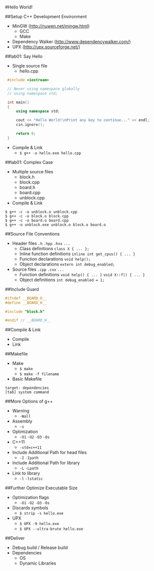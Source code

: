 #Hello World!

##Setup C++ Development Environment
- MinGW (http://nuwen.net/mingw.html)
  - GCC
  - Make
- Dependency Walker (http://www.dependencywalker.com/)
- UPX (http://upx.sourceforge.net/)

##lab01: Say Hello
- Single source file
  - hello.cpp
```c++
 #include <iostream>

 // Never using namespace globally
 // using namespace std;

 int main()
 {
     using namespace std;

     cout << "Hello World!\nPrint any key to continue..." << endl;
     cin.ignore();

     return 0;
 }
```
- Compile & Link
  - `$ g++ -o hello.exe hello.cpp`

##lab01: Complex Case
- Multiple source files
  - block.h
  - block.cpp
  - board.h
  - board.cpp
  - unblock.cpp
- Compile & Link
```
$ g++ -c -o unblock.o unblock.cpp
$ g++ -c -o block.o block.cpp
$ g++ -c -o board.o board.cpp
$ g++ -o unblock.exe unblock.o block.o board.o
```

##Source File Conventions
- Header files `.h` `.hpp` `.hxx` `...`
  - Class definitions `class X { ... };`
  - Inline function definitions `inline int get_cpus() { ... }`
  - Function declarations `void help();`
  - Object declarations `extern int debug_enabled;`
- Source files `.cpp` `.cxx` `...`
  - Function definitions `void help() { ... }` `void X::f() { ... }`
  - Object definitions `int debug_enabled = 1;`

##Include Guard
```c++
#ifndef __BOARD_H__
#define __BOARD_H__

#include "block.h"

#endif // __BOARD_H__

```

##Compile & Link
- Compile
- Link

##Makefile
- Make
  - `$ make`
  - `$ make -f filename`
- Basic Makefile
```
target: dependencies
[tab] system command
```

##More Options of g++
- Warning
  - `-Wall`
- Assembly
  - `-s`
- Optimization
  - `-O1` `-O2` `-O3` `-Os`
- C++11
  - `-std=c++11`
- Include Additional Path for head files
  - `-I` `-Ipath`
- Include Additional Path for library
  - `-L` `-Lpath`
- Link to library
  - `-l` `-lstatic`

##Further Optimize Executable Size
- Optimization flags
  - `-O1` `-O2` `-O3` `-Os`
- Discards symbols
  - `$ strip -s hello.exe`
- UPX
  - `$ UPX -9 hello.exe`
  - `$ UPX --ultra-brute hello.exe`

##Deliver
- Debug build / Release build
- Dependencies
  - OS
  - Dynamic Libraries


